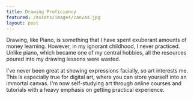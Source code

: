 ```yaml
---
title: Drawing Proficiency 
featured: /assets/images/canvas.jpg
layout: post
---
```


<p>Drawing, like Piano, is something that I have spent exuberant amounts of money learning. However, in my ignorant childhood, I never practiced. Unlike piano, which became one of my central hobbies, all the resources poured into my drawing lessons were wasted. </p>
<p>I've never been great at showing expressions facially, so art interests me. This is especially true for digital art, where you can store yourself into an immortal canvas. I'm now self-studying art through online courses and tutorials with a heavy emphasis on getting practical experience. </p>
